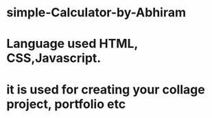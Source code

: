# simple-Calculator-by-Abhiram
# Language used HTML, CSS,Javascript.
# it is used for creating your collage project, portfolio etc
